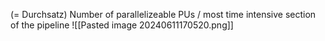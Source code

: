 (= Durchsatz)
Number of parallelizeable PUs / most time intensive section of the pipeline
![[Pasted image 20240611170520.png]]